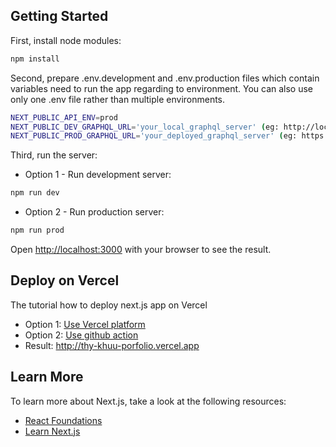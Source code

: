## Getting Started
First, install node modules:
```bash
npm install
```
Second, prepare .env.development and .env.production files which contain variables need to run the app regarding to environment. 
You can also use only one .env file rather than multiple environments. 
```bash
NEXT_PUBLIC_API_ENV=prod
NEXT_PUBLIC_DEV_GRAPHQL_URL='your_local_graphql_server' (eg: http://localhost:4000/graphql)
NEXT_PUBLIC_PROD_GRAPHQL_URL='your_deployed_graphql_server' (eg: https://your-host-name/graphql)
```
Third, run the server:
* Option 1 - Run development server:
```bash
npm run dev
```
* Option 2 - Run production server:
```bash
npm run prod
```

Open [http://localhost:3000](http://localhost:3000) with your browser to see the result.

## Deploy on Vercel
The tutorial how to deploy next.js app on Vercel
- Option 1: [Use Vercel platform](https://nextjs.org/learn/pages-router/deploying-nextjs-app-deploy)
- Option 2: [Use github action](https://staticmania.com/blog/how-to-deploy-next-js-application-with-github-action) 
- Result: http://thy-khuu-porfolio.vercel.app

## Learn More
To learn more about Next.js, take a look at the following resources:
- [React Foundations](https://nextjs.org/learn/react-foundations)
- [Learn Next.js](https://nextjs.org/learn)
